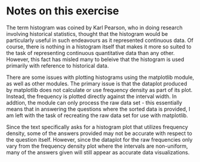 # Notes on this exercise

The term histogram was coined by Karl Pearson, who in doing research involving historical statistics, thought that the histogram would be particularly useful in such
endeavours as it represented continuous data. Of course, there is nothing in a histogram itself that makes it more so suited to the task of representing continuous 
quantitative data than any other. However, this fact has misled many to beleive that the histogram is used primarily with reference to historical data.

There are some issues with plotting histograms using the matplotlib module, as well as other modules. The primary issue is that the dataplot produced by matplotlib 
does not calculate or use frequency density as part of its plot. Instead, the frequency is plotted directly against the interval width. In addtion, the module can only
process the raw data set - this essentially means that in answering the questions where the sorted data is provided, I am left with the task of recreating the raw data
set for use with matplotlib.

Since the text specifically asks for a histogram plot that utilizes frequency density, some of the answers provided may not be accurate with respect to the question
itself. However, since the dataplot for the raw frequencies only vary from the frequency density plot where the intervals are non-uniform, many of the answers given will
still appear as accurate data visualizations.
